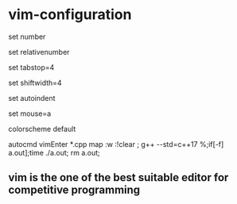 # vim-configuration

set number

set relativenumber

set tabstop=4

set shiftwidth=4

set autoindent

set mouse=a

colorscheme default

autocmd vimEnter *.cpp map <F8> :w <CR> :!clear ; g++ --std=c++17 %;if[-f] a.out];time ./a.out; rm a.out; <CR>
  
  
  
## vim is the one of the best suitable editor for competitive programming
  
